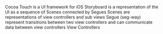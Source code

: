 Cocoa Touch is a UI framework for iOS
Storyboard is a representation of the UI as a sequence of Scenes connected by Segues
Scenes are representations of view controllers and sub views
Segue (seg-way) represent transitions between two view controllers and can communicate data between view controllers
View Controllers
